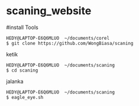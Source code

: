 # scaning_website

#install Tools
```
HEDY@LAPTOP-E6Q6MLUO  ~/documents/corel
$ git clone https://github.com/WongBiasa/scaning
```
ketik
```
HEDY@LAPTOP-E6Q6MLUO  ~/documents/scaning
$ cd scaning
```
jalanka
```
HEDY@LAPTOP-E6Q6MLUO  ~/documents/scaning
$ eagle_eye.sh
```
